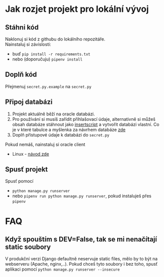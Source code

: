# Jak rozjet projekt pro lokální vývoj

## Stáhni kód
Naklonuj si kód z githubu do lokálního repozitáře.  
Nainstaluj si závislosti:  
  - buď `pip install -r requirements.txt`
  - nebo (doporučuju) `pipenv install`

## Doplň kód
Přejmenuj `secret.py.example` na `secret.py`

## Připoj databázi

1) Projekt aktuálně běží na oracle databázi. 
2) Pro používání si musíš zařídit přihlašovací údaje, alternativně si můžeš obsah databáze stáhnout jako [insertscript](https://github.com/tomas-dostal/potrebujurousku/blob/master/dbexport/) a vytvořit databázi vlastní. Co je v které tabulce a myšlenka za návrhem databáze [zde](https://github.com/tomas-dostal/potrebujurousku/blob/master/dev_FAQ.md)
3) Doplň přístupové údaje k databázi do `secret.py`  

Pokud nemáš, nainstaluj si oracle client  
  - Linux - [návod zde](https://help.ubuntu.com/community/Oracle%20Instant%20Client)


## Spusť projekt
Spusť pomocí
  - `python manage.py runserver`
  - nebo `pipenv run python manage.py runserver`, pokud instaluješ přes `pipenv`


# FAQ

## Když spouštím s DEV=False, tak se mi nenačítají static soubory
V produkční verzi Django defaultně neservuje static files, mělo by to být na webserveru (Apache, nginx,..).
Pokud chceš tyto soubory i bez toho, spusť aplikaci pomocí `python manage.py runserver --insecure`
